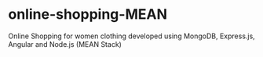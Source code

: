 # online-shopping-MEAN
Online Shopping for women clothing developed using MongoDB, Express.js, Angular and Node.js (MEAN Stack)
